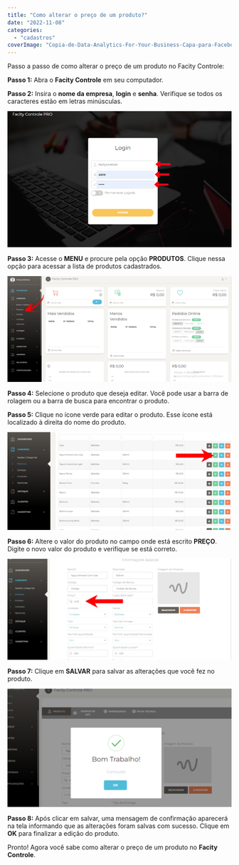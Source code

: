 ```yaml
---
title: "Como alterar o preço de um produto?"
date: "2022-11-08"
categories: 
  - "cadastros"
coverImage: "Copia-de-Data-Analytics-For-Your-Business-Capa-para-Facebook-1640-×-724-px-4.png"
---
```


Passo a passo de como alterar o preço de um produto no Facity Controle:

**Passo 1:** Abra o **Facity Controle** em seu computador.

**Passo 2:** Insira o **nome da empresa**, **login** e **senha**. Verifique se todos os caracteres estão em letras minúsculas.

![](images/image-23.png)

**Passo 3:** Acesse o **MENU** e procure pela opção **PRODUTOS**. Clique nessa opção para acessar a lista de produtos cadastrados.

![](images/image-24-1024x483.png)

**Passo 4:** Selecione o produto que deseja editar. Você pode usar a barra de rolagem ou a barra de busca para encontrar o produto.

**Passo 5:** Clique no ícone verde para editar o produto. Esse ícone está localizado à direita do nome do produto.

![](images/edit1d-1-1024x447.png)

**Passo 6:** Altere o valor do produto no campo onde está escrito **PREÇO**. Digite o novo valor do produto e verifique se está correto.

![](images/edit2-1-1024x461.png)

**Passo 7:** Clique em **SALVAR** para salvar as alterações que você fez no produto.

![](images/Captura-de-tela-2022-11-08-165824-1024x540.png)

**Passo 8:** Após clicar em salvar, uma mensagem de confirmação aparecerá na tela informando que as alterações foram salvas com sucesso. Clique em **OK** para finalizar a edição do produto.

Pronto! Agora você sabe como alterar o preço de um produto no **Facity Controle**.
